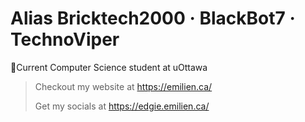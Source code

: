 # Alias Bricktech2000 &middot; BlackBot7 &middot; TechnoViper

📝Current Computer Science student at uOttawa

> Checkout my website at <https://emilien.ca/>
>
> Get my socials at <https://edgie.emilien.ca/>
